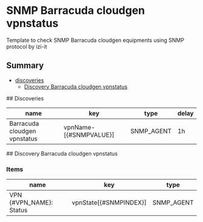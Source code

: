 # SNMP Barracuda cloudgen vpnstatus
Template to check SNMP Barracuda cloudgen equipments using SNMP protocol by izi-it
## Summary
* [discoveries](#discoveries)
  * [Discovery Barracuda cloudgen vpnstatus ](#discovery_barracuda_cloudgen_vpnstatus
)
<a name="discoveries" />
## Discoveries

| name | key | type | delay |
| ------------- |------------- |------------- |------------- |
| Barracuda cloudgen vpnstatus | vpnName-[{#SNMPVALUE}] | SNMP_AGENT | 1h |

<a name="discovery_barracuda_cloudgen_vpnstatus" />
## Discovery Barracuda cloudgen vpnstatus

### Items

| name | key | type |
| ------------- |------------- |------------- |
| VPN {#VPN_NAME}: Status | vpnState[{#SNMPINDEX}] | SNMP_AGENT |
